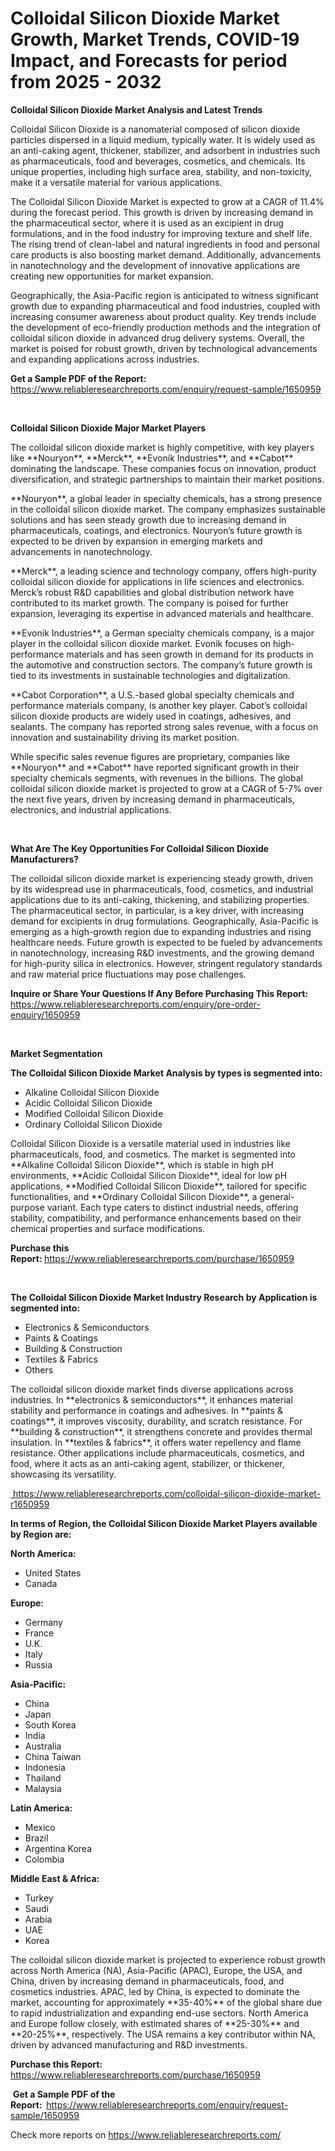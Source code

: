 <p><h1>Colloidal Silicon Dioxide Market Growth, Market Trends, COVID-19 Impact, and Forecasts for period from 2025 - 2032</h1></p><p><strong>Colloidal Silicon Dioxide Market Analysis and Latest Trends</strong></p>
<p><p>Colloidal Silicon Dioxide is a nanomaterial composed of silicon dioxide particles dispersed in a liquid medium, typically water. It is widely used as an anti-caking agent, thickener, stabilizer, and adsorbent in industries such as pharmaceuticals, food and beverages, cosmetics, and chemicals. Its unique properties, including high surface area, stability, and non-toxicity, make it a versatile material for various applications.</p><p>The Colloidal Silicon Dioxide Market is expected to grow at a CAGR of 11.4% during the forecast period. This growth is driven by increasing demand in the pharmaceutical sector, where it is used as an excipient in drug formulations, and in the food industry for improving texture and shelf life. The rising trend of clean-label and natural ingredients in food and personal care products is also boosting market demand. Additionally, advancements in nanotechnology and the development of innovative applications are creating new opportunities for market expansion.</p><p>Geographically, the Asia-Pacific region is anticipated to witness significant growth due to expanding pharmaceutical and food industries, coupled with increasing consumer awareness about product quality. Key trends include the development of eco-friendly production methods and the integration of colloidal silicon dioxide in advanced drug delivery systems. Overall, the market is poised for robust growth, driven by technological advancements and expanding applications across industries.</p></p>
<p><strong>Get a Sample PDF of the Report:&nbsp;</strong> <a href="https://www.reliableresearchreports.com/enquiry/request-sample/1650959?utm_campaign=2183&utm_medium=2&utm_source=Github&utm_content=ia&utm_term=25012025&utm_id=colloidal-silicon-dioxide">https://www.reliableresearchreports.com/enquiry/request-sample/1650959</a></p>
<p>&nbsp;</p>
<p><strong>Colloidal Silicon Dioxide Major Market Players</strong></p>
<p><p>The colloidal silicon dioxide market is highly competitive, with key players like **Nouryon**, **Merck**, **Evonik Industries**, and **Cabot** dominating the landscape. These companies focus on innovation, product diversification, and strategic partnerships to maintain their market positions.</p><p>**Nouryon**, a global leader in specialty chemicals, has a strong presence in the colloidal silicon dioxide market. The company emphasizes sustainable solutions and has seen steady growth due to increasing demand in pharmaceuticals, coatings, and electronics. Nouryon’s future growth is expected to be driven by expansion in emerging markets and advancements in nanotechnology.</p><p>**Merck**, a leading science and technology company, offers high-purity colloidal silicon dioxide for applications in life sciences and electronics. Merck’s robust R&D capabilities and global distribution network have contributed to its market growth. The company is poised for further expansion, leveraging its expertise in advanced materials and healthcare.</p><p>**Evonik Industries**, a German specialty chemicals company, is a major player in the colloidal silicon dioxide market. Evonik focuses on high-performance materials and has seen growth in demand for its products in the automotive and construction sectors. The company’s future growth is tied to its investments in sustainable technologies and digitalization.</p><p>**Cabot Corporation**, a U.S.-based global specialty chemicals and performance materials company, is another key player. Cabot’s colloidal silicon dioxide products are widely used in coatings, adhesives, and sealants. The company has reported strong sales revenue, with a focus on innovation and sustainability driving its market position.</p><p>While specific sales revenue figures are proprietary, companies like **Nouryon** and **Cabot** have reported significant growth in their specialty chemicals segments, with revenues in the billions. The global colloidal silicon dioxide market is projected to grow at a CAGR of 5-7% over the next five years, driven by increasing demand in pharmaceuticals, electronics, and industrial applications.</p></p>
<p>&nbsp;</p>
<p><strong>What Are The Key Opportunities For Colloidal Silicon Dioxide Manufacturers?</strong></p>
<p><p>The colloidal silicon dioxide market is experiencing steady growth, driven by its widespread use in pharmaceuticals, food, cosmetics, and industrial applications due to its anti-caking, thickening, and stabilizing properties. The pharmaceutical sector, in particular, is a key driver, with increasing demand for excipients in drug formulations. Geographically, Asia-Pacific is emerging as a high-growth region due to expanding industries and rising healthcare needs. Future growth is expected to be fueled by advancements in nanotechnology, increasing R&D investments, and the growing demand for high-purity silica in electronics. However, stringent regulatory standards and raw material price fluctuations may pose challenges.</p></p>
<p><strong>Inquire or Share Your Questions If Any Before Purchasing This Report:</strong> <a href="https://www.reliableresearchreports.com/enquiry/pre-order-enquiry/1650959?utm_campaign=2183&utm_medium=2&utm_source=Github&utm_content=ia&utm_term=25012025&utm_id=colloidal-silicon-dioxide">https://www.reliableresearchreports.com/enquiry/pre-order-enquiry/1650959</a></p>
<p>&nbsp;</p>
<p><strong>Market Segmentation</strong></p>
<p><strong>The Colloidal Silicon Dioxide Market Analysis by types is segmented into:</strong></p>
<p><ul><li>Alkaline Colloidal Silicon Dioxide</li><li>Acidic Colloidal Silicon Dioxide</li><li>Modified Colloidal Silicon Dioxide</li><li>Ordinary Colloidal Silicon Dioxide</li></ul></p>
<p><p>Colloidal Silicon Dioxide is a versatile material used in industries like pharmaceuticals, food, and cosmetics. The market is segmented into **Alkaline Colloidal Silicon Dioxide**, which is stable in high pH environments, **Acidic Colloidal Silicon Dioxide**, ideal for low pH applications, **Modified Colloidal Silicon Dioxide**, tailored for specific functionalities, and **Ordinary Colloidal Silicon Dioxide**, a general-purpose variant. Each type caters to distinct industrial needs, offering stability, compatibility, and performance enhancements based on their chemical properties and surface modifications.</p></p>
<p><strong>Purchase this Report:&nbsp;</strong><a href="https://www.reliableresearchreports.com/purchase/1650959?utm_campaign=2183&utm_medium=2&utm_source=Github&utm_content=ia&utm_term=25012025&utm_id=colloidal-silicon-dioxide">https://www.reliableresearchreports.com/purchase/1650959</a></p>
<p>&nbsp;</p>
<p><strong>The Colloidal Silicon Dioxide Market Industry Research by Application is segmented into:</strong></p>
<p><ul><li>Electronics & Semiconductors</li><li>Paints & Coatings</li><li>Building & Construction</li><li>Textiles & Fabrics</li><li>Others</li></ul></p>
<p><p>The colloidal silicon dioxide market finds diverse applications across industries. In **electronics & semiconductors**, it enhances material stability and performance in coatings and adhesives. In **paints & coatings**, it improves viscosity, durability, and scratch resistance. For **building & construction**, it strengthens concrete and provides thermal insulation. In **textiles & fabrics**, it offers water repellency and flame resistance. Other applications include pharmaceuticals, cosmetics, and food, where it acts as an anti-caking agent, stabilizer, or thickener, showcasing its versatility.</p></p>
<p><a href="https://www.reliableresearchreports.com/colloidal-silicon-dioxide-market-r1650959?utm_campaign=2183&utm_medium=2&utm_source=Github&utm_content=ia&utm_term=25012025&utm_id=colloidal-silicon-dioxide">&nbsp;https://www.reliableresearchreports.com/colloidal-silicon-dioxide-market-r1650959</a></p>
<p><strong>In terms of Region, the Colloidal Silicon Dioxide Market Players available by Region are:</strong></p>
<p>
    <p> <strong> North America: </strong>
        <ul>
            <li>United States</li>
            <li>Canada</li>
        </ul>
        </p> 
    <p> <strong> Europe: </strong>
        <ul>
            <li>Germany</li>
            <li>France</li>
            <li>U.K.</li>
            <li>Italy</li>
            <li>Russia</li>
        </ul>
        </p> 
    <p> <strong> Asia-Pacific: </strong>
        <ul>
            <li>China</li>
            <li>Japan</li>
            <li>South Korea</li>
            <li>India</li>
            <li>Australia</li>
            <li>China Taiwan</li>
            <li>Indonesia</li>
            <li>Thailand</li>
            <li>Malaysia</li>
        </ul>
        </p> 
    <p> <strong> Latin America: </strong>
        <ul>
            <li>Mexico</li>
            <li>Brazil</li>
            <li>Argentina Korea</li>
            <li>Colombia</li>
        </ul>
        </p> 
    <p> <strong> Middle East & Africa: </strong>
        <ul>
            <li>Turkey</li>
            <li>Saudi</li>
            <li>Arabia</li>
            <li>UAE</li>
            <li>Korea</li>
        </ul>
    </p>
    </p>
<p><p>The colloidal silicon dioxide market is projected to experience robust growth across North America (NA), Asia-Pacific (APAC), Europe, the USA, and China, driven by increasing demand in pharmaceuticals, food, and cosmetics industries. APAC, led by China, is expected to dominate the market, accounting for approximately **35-40%** of the global share due to rapid industrialization and expanding end-use sectors. North America and Europe follow closely, with estimated shares of **25-30%** and **20-25%**, respectively. The USA remains a key contributor within NA, driven by advanced manufacturing and R&D investments.</p></p>
<p><strong>Purchase this Report: </strong><a href="https://www.reliableresearchreports.com/purchase/1650959?utm_campaign=2183&utm_medium=2&utm_source=Github&utm_content=ia&utm_term=25012025&utm_id=colloidal-silicon-dioxide">https://www.reliableresearchreports.com/purchase/1650959</a></p>
<p>&nbsp;<strong>Get a Sample PDF of the Report:&nbsp;&nbsp;</strong><a href="https://www.reliableresearchreports.com/enquiry/request-sample/1650959?utm_campaign=2183&utm_medium=2&utm_source=Github&utm_content=ia&utm_term=25012025&utm_id=colloidal-silicon-dioxide">https://www.reliableresearchreports.com/enquiry/request-sample/1650959</a></p>
<p><strong></strong></p>
<p>Check more reports on <a href="https://www.reliableresearchreports.com/?utm_campaign=2183&utm_medium=2&utm_source=Github&utm_content=ia&utm_term=25012025&utm_id=colloidal-silicon-dioxide">https://www.reliableresearchreports.com/</a></p>